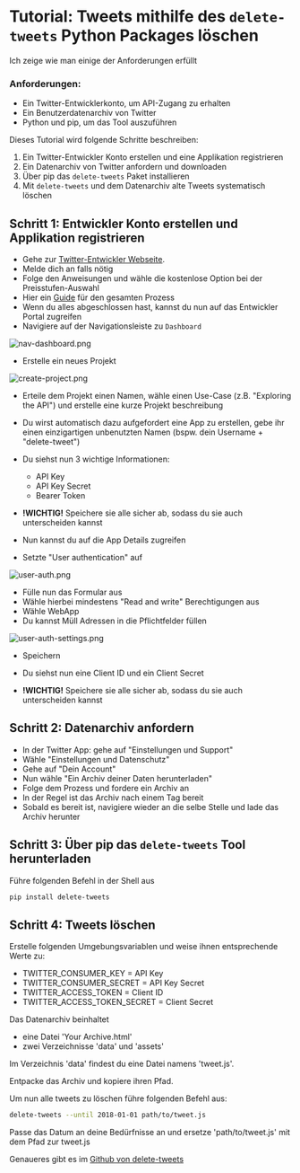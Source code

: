 # Tutorial: Tweets mithilfe des `delete-tweets` Python Packages löschen

Ich zeige wie man einige der Anforderungen erfüllt

### Anforderungen:

- Ein Twitter-Entwicklerkonto, um API-Zugang zu erhalten
- Ein Benutzerdatenarchiv von Twitter
- Python und pip, um das Tool auszuführen


Dieses Tutorial wird folgende Schritte beschreiben:
1. Ein Twitter-Entwickler Konto erstellen und eine Applikation registrieren
2. Ein Datenarchiv von Twitter anfordern und downloaden
3. Über pip das `delete-tweets` Paket installieren
4. Mit `delete-tweets` und dem Datenarchiv alte Tweets systematisch löschen


## Schritt 1: Entwickler Konto erstellen und Applikation registrieren
- Gehe zur [Twitter-Entwickler Webseite](https://developer.twitter.com/en/account/).
- Melde dich an falls nötig
- Folge den Anweisungen und wähle die kostenlose Option bei der Preisstufen-Auswahl
- Hier ein [Guide](https://www.jcchouinard.com/apply-for-a-twitter-developer-account/) für den gesamten Prozess
- Wenn du alles abgeschlossen hast, kannst du nun auf das Entwickler Portal zugreifen
- Navigiere auf der Navigationsleiste zu `Dashboard`

![nav-dashboard.png](nav-dashboard.png)

- Erstelle ein neues Projekt

![create-project.png](create-project.png)

- Erteile dem Projekt einen Namen, wähle einen Use-Case (z.B. "Exploring the API") und erstelle eine kurze Projekt beschreibung
- Du wirst automatisch dazu aufgefordert eine App zu erstellen, gebe ihr einen einzigartigen unbenutzten Namen (bspw. dein Username + "delete-tweet")
- Du siehst nun 3 wichtige Informationen:
    - API Key
    - API Key Secret
    - Bearer Token
- **!WICHTIG!** Speichere sie alle sicher ab, sodass du sie auch unterscheiden kannst

- Nun kannst du auf die App Details zugreifen
- Setzte "User authentication" auf

![user-auth.png](user-auth.png)

- Fülle nun das Formular aus
- Wähle hierbei mindestens "Read and write" Berechtigungen aus
- Wähle WebApp
- Du kannst Müll Adressen in die Pflichtfelder füllen

![user-auth-settings.png](user-auth-settings.png)

- Speichern

- Du siehst nun eine Client ID und ein Client Secret
- **!WICHTIG!** Speichere sie alle sicher ab, sodass du sie auch unterscheiden kannst


## Schritt 2: Datenarchiv anfordern
- In der Twitter App: gehe auf "Einstellungen und Support"
- Wähle "Einstellungen und Datenschutz"
- Gehe auf "Dein Account"
- Nun wähle "Ein Archiv deiner Daten herunterladen"
- Folge dem Prozess und fordere ein Archiv an
- In der Regel ist das Archiv nach einem Tag bereit
- Sobald es bereit ist, navigiere wieder an die selbe Stelle und lade das Archiv herunter

## Schritt 3: Über pip das `delete-tweets` Tool herunterladen

Führe folgenden Befehl in der Shell aus

```bash
pip install delete-tweets
```

## Schritt 4: Tweets löschen

Erstelle folgenden Umgebungsvariablen und weise ihnen entsprechende Werte zu:

- TWITTER_CONSUMER_KEY = API Key
- TWITTER_CONSUMER_SECRET = API Key Secret
- TWITTER_ACCESS_TOKEN = Client ID
- TWITTER_ACCESS_TOKEN_SECRET = Client Secret

Das Datenarchiv beinhaltet 
- eine Datei 'Your Archive.html'
- zwei Verzeichnisse 'data' und 'assets'

Im Verzeichnis 'data' findest du eine Datei namens 'tweet.js'.

Entpacke das Archiv und kopiere ihren Pfad.

Um nun alle tweets zu löschen führe folgenden Befehl aus:

```bash
delete-tweets --until 2018-01-01 path/to/tweet.js
```

Passe das Datum an deine Bedürfnisse an und ersetze 'path/to/tweet.js' mit dem Pfad zur tweet.js

Genaueres gibt es im [Github von delete-tweets](https://github.com/koenrh/delete-tweets)